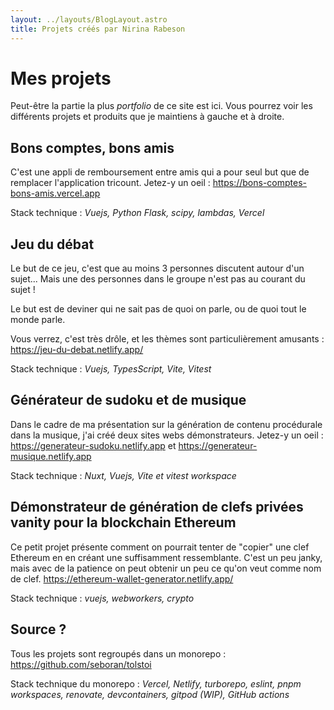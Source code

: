 ```yaml
---
layout: ../layouts/BlogLayout.astro
title: Projets créés par Nirina Rabeson
---
```


# Mes projets

Peut-être la partie la plus *portfolio* de ce site est ici. Vous pourrez voir les différents projets et produits que je maintiens à gauche et à droite.

## Bons comptes, bons amis

C'est une appli de remboursement entre amis qui a pour seul but que de remplacer l'application tricount. Jetez-y un oeil : <https://bons-comptes-bons-amis.vercel.app>

Stack technique : *Vuejs, Python Flask, scipy, lambdas, Vercel*

## Jeu du débat

Le but de ce jeu, c'est que au moins 3 personnes discutent autour d'un sujet... Mais une des personnes dans le groupe n'est pas au courant du sujet !

Le but est de deviner qui ne sait pas de quoi on parle, ou de quoi tout le monde parle.

Vous verrez, c'est très drôle, et les thèmes sont particulièrement amusants : <https://jeu-du-debat.netlify.app/>

Stack technique : *Vuejs, TypesScript, Vite, Vitest*

## Générateur de sudoku et de musique

Dans le cadre de ma présentation sur la génération de contenu procédurale dans la musique, j'ai créé deux sites webs démonstrateurs. Jetez-y un oeil : <https://generateur-sudoku.netlify.app> et <https://generateur-musique.netlify.app>

Stack technique : *Nuxt, Vuejs, Vite et vitest workspace*

## Démonstrateur de génération de clefs privées vanity pour la blockchain Ethereum

Ce petit projet présente comment on pourrait tenter de "copier" une clef Ethereum en en créant une suffisamment ressemblante. C'est un peu janky, mais avec de la patience on peut obtenir un peu ce qu'on veut comme nom de clef. <https://ethereum-wallet-generator.netlify.app/>

Stack technique : *vuejs, webworkers, crypto*

## Source ?

Tous les projets sont regroupés dans un monorepo : <https://github.com/seboran/tolstoi>

Stack technique du monorepo : *Vercel, Netlify, turborepo, eslint, pnpm workspaces, renovate, devcontainers, gitpod (WIP), GitHub actions*

